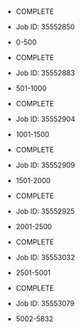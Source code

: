 * COMPLETE
* Job ID: 35552850
* 0-500

* COMPLETE
* Job ID: 35552883
* 501-1000

* COMPLETE
* Job ID: 35552904
* 1001-1500

* COMPLETE
* Job ID: 35552909
* 1501-2000

* COMPLETE
* Job ID: 35552925
* 2001-2500

* COMPLETE
* Job ID: 35553032
* 2501-5001

* COMPLETE
* Job ID: 35553079
* 5002-5832
